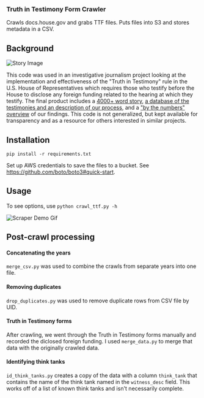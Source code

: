### Truth in Testimony Form Crawler

Crawls docs.house.gov and grabs TTF files.
Puts files into S3 and stores metadata in a CSV.

## Background

![Story Image](https://stine-stuff.s3.amazonaws.com/images/ttf_post_img.original.png)

This code was used in an investigative journalism project looking at the implementation and effectiveness of the "Truth in Testimony" rule in the U.S. House of Representatives which requires those who testify before the House to disclose any foreign funding related to the hearing at which they testify. The final product includes a [4000+ word story](http://investigativereportingworkshop.org/investigation/foreign-influence/), [a database of the testimonies and an description of our process](https://investigativereportingworkshop.org/news/foreign-influence-how-we-built-the-database-of-expert-testimony/), and a ["by the numbers" overview](https://investigativereportingworkshop.org/news/foreign-influence-house-transparency-in-numbers/) of our findings.
This code is not generalized, but kept available for transparency and as a resource for others interested in similar projects.

## Installation

`pip install -r requirements.txt`

Set up AWS credentials to save the files to a bucket. See https://github.com/boto/boto3#quick-start.

## Usage

To see options, use `python crawl_ttf.py -h`

![Scraper Demo Gif](ttf_crawler_gif.gif)


## Post-crawl processing

#### Concatenating the years

`merge_csv.py` was used to combine the crawls from separate years into one file.

#### Removing duplicates
`drop_duplicates.py` was used to remove duplicate rows from CSV file by UID.

#### Truth in Testimony forms

After crawling, we went through the Truth in Testimony forms manually and recorded the diclosed foreign funding. I used `merge_data.py` to merge that data with the originally crawled data.

#### Identifying think tanks

`id_think_tanks.py` creates a copy of the data with a column `think_tank` that contains the name of the think tank named in the `witness_desc` field. This works off of a list of known think tanks and isn't necessarily complete.